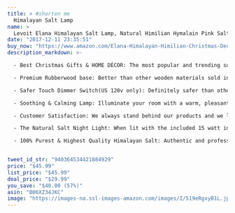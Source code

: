 ```yaml
---
title: > #shorten me
  Himalayan Salt Lamp
name: >
  Levoit Elana Himalayan Salt Lamp, Natural Himilian Hymalain Pink Salt Rock Lamps(8-11 lbs,7.5-10"Height),Hymilian Sea Crystals Night Light with Touch Dimmer Switch,Best Christmas Decorations & Gifts
date: "2017-12-11 23:35:51"
buy_now: "https://www.amazon.com/Elana-Himalayan-Himilian-Christmas-Decorations/dp/B06XZ34JKC?psc=1&SubscriptionId=AKIAIA5RBQIWQVTCUEUQ&tag=coldcutdeals-20&linkCode=xm2&camp=2025&creative=165953&creativeASIN=B06XZ34JKC"
description_markdown: >-

  - Best Christmas Gifts & HOME DÉCOR: The most popular and trending soothing,calming & healthy salt lamp. With the Christmas Red Gift Package and Ribbon, it is your perfect choice as decorations & gifts under $40 for Christmas, holidays, birthdays, graduations, thank-yous, and special occasions.

  - Premium Rubberwood base: Better than other wooden materials sold in the market.It is one of the most stable construction material for furniture. It is more durable, shrink-resistant,termite-resistant,crack-resistant,corrosion-resistant and support you a long lasting service life.

  - Safer Touch Dimmer Switch(US 120v only): Definitely safer than other brands that has potential fire hazard.It comes with patented touch dimmer switch to adjust brightness and match the ambiance.It has 6.6ft power cord and two extra 15 watt bulbs.

  - Soothing & Calming Lamp: Illuminate your room with a warm, pleasant & relaxing amber glow. It's a perfect choice in the center of a coffee table, desk. Great for meditation, yoga spaces, and as a night light. Also, you can try it as a bedside lamp.

  - Customer Satisfaction: We always stand behind our products and we listen to our customers.If you have any question, just contact us through message and we will give you 100% satisfaction. 2 Years Warranty, 2 extra replacement bulbs included（the replacement bulb is in stock for purchase,just search:levoit light bulbs)

  - The Natural Salt Night Light: When lit with the included 15 watt incandescent light bulb, it gives a warm amber glow, creating a romantic vibe and boost your mood. It also looks gorgeous like a lava lamp. Change the brightness of the bulb to give a different hue to the lighting area.

  - 100% Purest & Highest Quality Himalayan Salt: Authentic and professionally hand carved Himalayan rock salt from Pakistan. UL-listed. FCC, CE, RoHS Approved.


tweet_id_str: "940364534421884929"
price: "$45.99"
list_price: "$45.99"
deal_price: "$29.99"
you_save: "$40.00 (57%)"
asin: "B06XZ34JKC"
image: "https://images-na.ssl-images-amazon.com/images/I/519eRgxyB1L.jpg"
---
```


